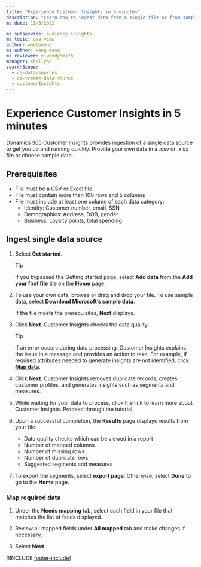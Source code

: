 ```yaml
---
title: "Experience Customer Insights in 5 minutes"
description: "Learn how to ingest data from a single file or from sample data"
ms.date: 11/3/2022

ms.subservice: audience-insights
ms.topic: overview
author: wmelewong
ms.author: wang.meng
ms.reviewer: v-wendysmith
manager: shellyha
searchScope: 
  - ci-data-sources
  - ci-create-data-source
  - customerInsights
---
```


# Experience Customer Insights in 5 minutes

Dynamics 365 Customer Insights provides ingestion of a single data source to get you up and running quickly. Provide your own data in a .csv or .xlsx file or choose sample data.

## Prerequisites

- File must be a CSV or Excel file
- File must contain more than 100 rows and 5 columns
- File must include at least one column of each data category:
  - Identity: Customer number, email, SSN
  - Demographics: Address, DOB, gender
  - Business: Loyalty points, total spending

## Ingest single data source

1. Select **Get started**.

   > [!TIP]
   > If you bypassed the Getting started page, select **Add data** from the **Add your first file** tile on the **Home** page.

1. To use your own data, browse or drag and drop your file. To use sample data, select **Download Microsoft’s sample data**.

   If the file meets the prerequisites, **Next** displays.

1. Click **Next**. Customer Insights checks the data quality.

   > [!TIP]
   > If an error occurs during data processing, Customer Insights explains the issue in a message and provides an action to take. For example, if required attributes needed to generate insights are not identified, click [**Map data**](#map-required-data).

1. Click **Next**. Customer Insights removes duplicate records, creates customer profiles, and generates insights such as segments and measures.

1. While waiting for your data to process, click the link to learn more about Customer Insights. Proceed through the tutorial.

1. Upon a successful completion, the **Results** page displays results from your file:
   - Data quality checks which can be viewed in a report
   - Number of mapped columns
   - Number of missing rows
   - Number of duplicate rows
   - Suggested segments and measures

1. To export the segments, select **export page**. Otherwise, select **Done** to go to the **Home** page.

### Map required data

1. Under the **Needs mapping** tab, select each field in your file that matches the list of fields displayed.

1. Review all mapped fields under **All mapped** tab and make changes if necessary.

1. Select **Next**.

[!INCLUDE [footer-include](includes/footer-banner.md)]
